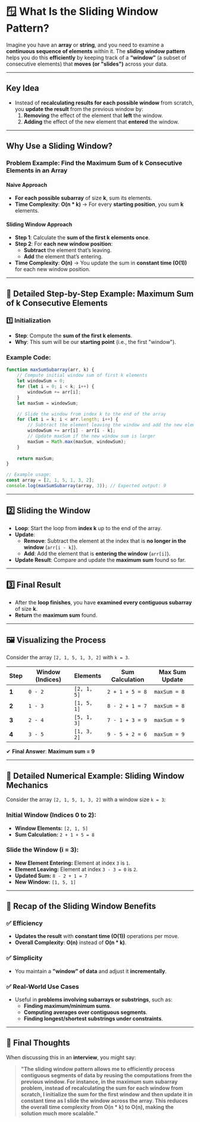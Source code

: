 # **🪟 What Is the Sliding Window Pattern?**

Imagine you have an **array** or **string**, and you need to examine a **continuous sequence of elements** within it. The **sliding window pattern** helps you do this **efficiently** by keeping track of a **“window”** (a subset of consecutive elements) that **moves (or "slides")** across your data.

---


## **Key Idea**
- Instead of **recalculating results for each possible window** from scratch, you **update the result** from the previous window by:
  1. **Removing** the effect of the element that **left** the window.
  2. **Adding** the effect of the new element that **entered** the window.

---


## **Why Use a Sliding Window?**

### **Problem Example: Find the Maximum Sum of k Consecutive Elements in an Array**

#### **Naive Approach**
- **For each possible subarray** of size **k**, sum its elements.
- **Time Complexity**: **O(n * k)** → For every **starting position**, you sum **k** elements.

#### **Sliding Window Approach**
- **Step 1**: Calculate the **sum of the first k elements once**.
- **Step 2**: For **each new window position**:
  - **Subtract** the element that’s leaving.
  - **Add** the element that’s entering.
- **Time Complexity**: **O(n)** → You update the sum in **constant time (O(1))** for each new window position.

---


## **📝 Detailed Step-by-Step Example: Maximum Sum of k Consecutive Elements**

### **1️⃣ Initialization**
- **Step**: Compute the **sum of the first k elements**.
- **Why**: This sum will be our **starting point** (i.e., the first "window").

### **Example Code:**
```javascript
function maxSumSubarray(arr, k) {
    // Compute initial window sum of first k elements
    let windowSum = 0;
    for (let i = 0; i < k; i++) {
        windowSum += arr[i];
    }
    let maxSum = windowSum;

    // Slide the window from index k to the end of the array
    for (let i = k; i < arr.length; i++) {
        // Subtract the element leaving the window and add the new element entering the window
        windowSum += arr[i] - arr[i - k];
        // Update maxSum if the new window sum is larger
        maxSum = Math.max(maxSum, windowSum);
    }
    
    return maxSum;
}

// Example usage:
const array = [2, 1, 5, 1, 3, 2];
console.log(maxSumSubarray(array, 3)); // Expected output: 9
```

---


## **2️⃣ Sliding the Window**
- **Loop**: Start the loop from **index k** up to the end of the array.
- **Update**:
  - **Remove**: Subtract the element at the index that is **no longer in the window** (`arr[i - k]`).
  - **Add**: Add the element that is **entering the window** (`arr[i]`).
- **Update Result**: Compare and update the **maximum sum** found so far.

---


## **3️⃣ Final Result**
- After the **loop finishes**, you have **examined every contiguous subarray** of size **k**.
- **Return** the **maximum sum** found.

---


## **🖼️ Visualizing the Process**
Consider the array `[2, 1, 5, 1, 3, 2]` with `k = 3`.

| **Step** | **Window (Indices)** | **Elements** | **Sum Calculation** | **Max Sum Update** |
|----------|----------------------|--------------|----------------------|---------------------|
| **1**    | `0 - 2`              | `[2, 1, 5]`  | `2 + 1 + 5 = 8`      | `maxSum = 8`       |
| **2**    | `1 - 3`              | `[1, 5, 1]`  | `8 - 2 + 1 = 7`      | `maxSum = 8`       |
| **3**    | `2 - 4`              | `[5, 1, 3]`  | `7 - 1 + 3 = 9`      | `maxSum = 9`       |
| **4**    | `3 - 5`              | `[1, 3, 2]`  | `9 - 5 + 2 = 6`      | `maxSum = 9`       |

✔ **Final Answer**: **Maximum sum = 9**

---


## **🔢 Detailed Numerical Example: Sliding Window Mechanics**

Consider the array `[2, 1, 5, 1, 3, 2]` with a window size `k = 3`:

### **Initial Window (Indices 0 to 2):**

- **Window Elements:** `[2, 1, 5]`  
- **Sum Calculation:** `2 + 1 + 5 = 8`

### **Slide the Window (i = 3):**

- **New Element Entering:** Element at index `3` is `1`.
- **Element Leaving:** Element at index `3 - 3 = 0` is `2`.
- **Updated Sum:** `8 - 2 + 1 = 7`
- **New Window:** `[1, 5, 1]`



---


## **📌 Recap of the Sliding Window Benefits**
### **✅ Efficiency**
- **Updates the result** with **constant time (O(1))** operations per move.
- **Overall Complexity**: **O(n)** instead of **O(n * k)**.

### **✅ Simplicity**
- You maintain a **"window" of data** and adjust it **incrementally**.

### **✅ Real-World Use Cases**
- Useful in **problems involving subarrays or substrings**, such as:
  - **Finding maximum/minimum sums**.
  - **Computing averages over contiguous segments**.
  - **Finding longest/shortest substrings under constraints**.

---


## **🎯 Final Thoughts**
When discussing this in an **interview**, you might say:

> **"The sliding window pattern allows me to efficiently process contiguous segments of data by reusing the computations from the previous window. For instance, in the maximum sum subarray problem, instead of recalculating the sum for each window from scratch, I initialize the sum for the first window and then update it in constant time as I slide the window across the array. This reduces the overall time complexity from O(n * k) to O(n), making the solution much more scalable."**
